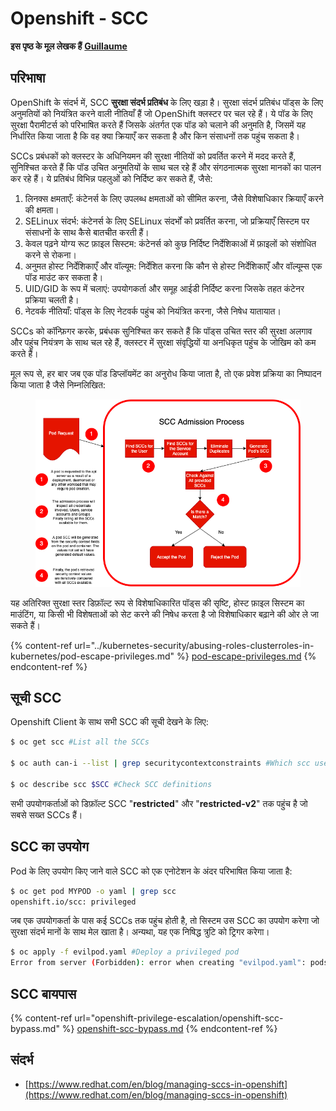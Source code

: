 # Openshift - SCC

**इस पृष्ठ के मूल लेखक हैं** [**Guillaume**](https://www.linkedin.com/in/guillaume-chapela-ab4b9a196)

## परिभाषा

OpenShift के संदर्भ में, SCC **सुरक्षा संदर्भ प्रतिबंध** के लिए खड़ा है। सुरक्षा संदर्भ प्रतिबंध पॉड्स के लिए अनुमतियों को नियंत्रित करने वाली नीतियाँ हैं जो OpenShift क्लस्टर पर चल रहे हैं। ये पॉड के लिए सुरक्षा पैरामीटर्स को परिभाषित करते हैं जिसके अंतर्गत एक पॉड को चलाने की अनुमति है, जिसमें यह निर्धारित किया जाता है कि वह क्या क्रियाएँ कर सकता है और किन संसाधनों तक पहुंच सकता है।

SCCs प्रबंधकों को क्लस्टर के अधिनियमन की सुरक्षा नीतियों को प्रवर्तित करने में मदद करते हैं, सुनिश्चित करते हैं कि पॉड उचित अनुमतियों के साथ चल रहे हैं और संगठनात्मक सुरक्षा मानकों का पालन कर रहे हैं। ये प्रतिबंध विभिन्न पहलुओं को निर्दिष्ट कर सकते हैं, जैसे:

1. लिनक्स क्षमताएँ: कंटेनर्स के लिए उपलब्ध क्षमताओं को सीमित करना, जैसे विशेषाधिकार क्रियाएँ करने की क्षमता।
2. SELinux संदर्भ: कंटेनर्स के लिए SELinux संदर्भों को प्रवर्तित करना, जो प्रक्रियाएँ सिस्टम पर संसाधनों के साथ कैसे बातचीत करती हैं।
3. केवल पढ़ने योग्य रूट फ़ाइल सिस्टम: कंटेनर्स को कुछ निर्दिष्ट निर्देशिकाओं में फ़ाइलों को संशोधित करने से रोकना।
4. अनुमत होस्ट निर्देशिकाएँ और वॉल्यूम: निर्देशित करना कि कौन से होस्ट निर्देशिकाएँ और वॉल्यूम्स एक पॉड माउंट कर सकता है।
5. UID/GID के रूप में चलाएं: उपयोगकर्ता और समूह आईडी निर्दिष्ट करना जिसके तहत कंटेनर प्रक्रिया चलती है।
6. नेटवर्क नीतियाँ: पॉड्स के लिए नेटवर्क पहुंच को नियंत्रित करना, जैसे निषेध यातायात।

SCCs को कॉन्फ़िगर करके, प्रबंधक सुनिश्चित कर सकते हैं कि पॉड्स उचित स्तर की सुरक्षा अलगाव और पहुंच नियंत्रण के साथ चल रहे हैं, क्लस्टर में सुरक्षा संवृद्धियों या अनधिकृत पहुंच के जोखिम को कम करते हैं।

मूल रूप से, हर बार जब एक पॉड डिप्लॉयमेंट का अनुरोध किया जाता है, तो एक प्रवेश प्रक्रिया का निष्पादन किया जाता है जैसे निम्नलिखित:

<figure><img src="../../.gitbook/assets/Managing SCCs in OpenShift-1.png" alt=""><figcaption></figcaption></figure>

यह अतिरिक्त सुरक्षा स्तर डिफ़ॉल्ट रूप से विशेषाधिकारित पॉड्स की सृष्टि, होस्ट फ़ाइल सिस्टम का माउंटिंग, या किसी भी विशेषताओं को सेट करने की निषेध करता है जो विशेषाधिकार बढ़ाने की ओर ले जा सकते हैं।

{% content-ref url="../kubernetes-security/abusing-roles-clusterroles-in-kubernetes/pod-escape-privileges.md" %}
[pod-escape-privileges.md](../kubernetes-security/abusing-roles-clusterroles-in-kubernetes/pod-escape-privileges.md)
{% endcontent-ref %}

## सूची SCC

Openshift Client के साथ सभी SCC की सूची देखने के लिए:
```bash
$ oc get scc #List all the SCCs

$ oc auth can-i --list | grep securitycontextconstraints #Which scc user can use

$ oc describe scc $SCC #Check SCC definitions
```
सभी उपयोगकर्ताओं को डिफ़ॉल्ट SCC "**restricted**" और "**restricted-v2**" तक पहुंच है जो सबसे सख्त SCCs हैं।

## SCC का उपयोग

Pod के लिए उपयोग किए जाने वाले SCC को एक एनोटेशन के अंदर परिभाषित किया जाता है:
```bash
$ oc get pod MYPOD -o yaml | grep scc
openshift.io/scc: privileged
```
जब एक उपयोगकर्ता के पास कई SCCs तक पहुंच होती है, तो सिस्टम उस SCC का उपयोग करेगा जो सुरक्षा संदर्भ मानों के साथ मेल खाता है। अन्यथा, यह एक निषिद्ध त्रुटि को ट्रिगर करेगा।
```bash
$ oc apply -f evilpod.yaml #Deploy a privileged pod
Error from server (Forbidden): error when creating "evilpod.yaml": pods "evilpod" is forbidden: unable to validate against any security context constrain
```
## SCC बायपास

{% content-ref url="openshift-privilege-escalation/openshift-scc-bypass.md" %}
[openshift-scc-bypass.md](openshift-privilege-escalation/openshift-scc-bypass.md)
{% endcontent-ref %}

## संदर्भ

* [https://www.redhat.com/en/blog/managing-sccs-in-openshift](https://www.redhat.com/en/blog/managing-sccs-in-openshift)
